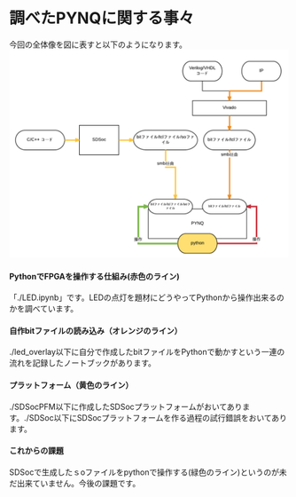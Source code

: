 # 調べたPYNQに関する事々 
今回の全体像を図に表すと以下のようになります。
![](./PYNQ.png)

#### PythonでFPGAを操作する仕組み(赤色のライン)
「./LED.ipynb」です。LEDの点灯を題材にどうやってPythonから操作出来るのかを調べています。  

#### 自作bitファイルの読み込み（オレンジのライン）
./led_overlay以下に自分で作成したbitファイルをPythonで動かすという一連の流れを記録したノートブックがあります。  

#### プラットフォーム（黄色のライン）
./SDSocPFM以下に作成したSDSocプラットフォームがおいてあります。./SDSoc以下にSDSocプラットフォームを作る過程の試行錯誤をおいてあります。

#### これからの課題  
SDSocで生成したｓoファイルをpythonで操作する(緑色のライン)というのが未だ出来ていません。今後の課題です。
